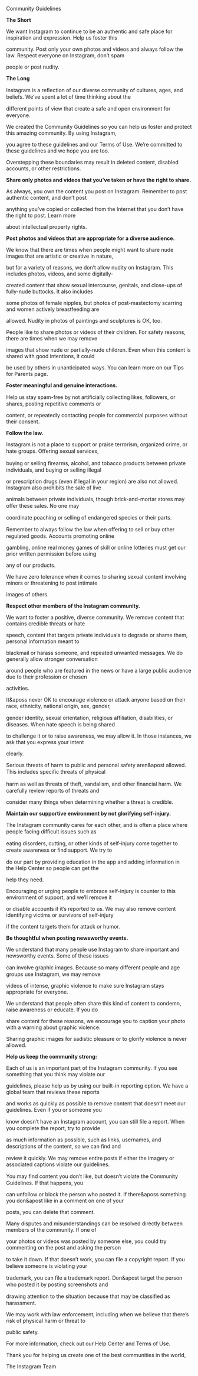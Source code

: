 Community Guidelines

**The Short**

We want Instagram to continue to be an authentic and safe place for inspiration and expression. Help us foster this

community. Post only your own photos and videos and always follow the law. Respect everyone on Instagram, don’t spam

people or post nudity.

**The Long**

Instagram is a reﬂection of our diverse community of cultures, ages, and beliefs. We’ve spent a lot of time thinking about the

diﬀerent points of view that create a safe and open environment for everyone.

We created the Community Guidelines so you can help us foster and protect this amazing community. By using Instagram,

you agree to these guidelines and our Terms of Use. We’re committed to these guidelines and we hope you are too.

Overstepping these boundaries may result in deleted content, disabled accounts, or other restrictions.

**Share only photos and videos that you’ve taken or have the right to share.**

As always, you own the content you post on Instagram. Remember to post authentic content, and don’t post

anything you’ve copied or collected from the Internet that you don’t have the right to post. Learn more

about intellectual property rights.

**Post photos and videos that are appropriate for a diverse audience.**

We know that there are times when people might want to share nude images that are artistic or creative in nature,

but for a variety of reasons, we don’t allow nudity on Instagram. This includes photos, videos, and some digitally-

created content that show sexual intercourse, genitals, and close-ups of fully-nude buttocks. It also includes

some photos of female nipples, but photos of post-mastectomy scarring and women actively breastfeeding are

allowed. Nudity in photos of paintings and sculptures is OK, too.

People like to share photos or videos of their children. For safety reasons, there are times when we may remove

images that show nude or partially-nude children. Even when this content is shared with good intentions, it could

be used by others in unanticipated ways. You can learn more on our Tips for Parents page.

**Foster meaningful and genuine interactions.**

Help us stay spam-free by not artiﬁcially collecting likes, followers, or shares, posting repetitive comments or

content, or repeatedly contacting people for commercial purposes without their consent.

**Follow the law.**

Instagram is not a place to support or praise terrorism, organized crime, or hate groups. Oﬀering sexual services,

buying or selling ﬁrearms, alcohol, and tobacco products between private individuals, and buying or selling illegal

or prescription drugs (even if legal in your region) are also not allowed. Instagram also prohibits the sale of live

animals between private individuals, though brick-and-mortar stores may oﬀer these sales. No one may

coordinate poaching or selling of endangered species or their parts.

Remember to always follow the law when oﬀering to sell or buy other regulated goods. Accounts promoting online

gambling, online real money games of skill or online lotteries must get our prior written permission before using

any of our products.

We have zero tolerance when it comes to sharing sexual content involving minors or threatening to post intimate

images of others.

**Respect other members of the Instagram community.**

We want to foster a positive, diverse community. We remove content that contains credible threats or hate

speech, content that targets private individuals to degrade or shame them, personal information meant to

blackmail or harass someone, and repeated unwanted messages. We do generally allow stronger conversation

around people who are featured in the news or have a large public audience due to their profession or chosen

activities.

It&aposs never OK to encourage violence or attack anyone based on their race, ethnicity, national origin, sex, gender,

gender identity, sexual orientation, religious aﬃliation, disabilities, or diseases. When hate speech is being shared

to challenge it or to raise awareness, we may allow it. In those instances, we ask that you express your intent

clearly.

Serious threats of harm to public and personal safety aren&apost allowed. This includes speciﬁc threats of physical

harm as well as threats of theft, vandalism, and other ﬁnancial harm. We carefully review reports of threats and

consider many things when determining whether a threat is credible.

**Maintain our supportive environment by not glorifying self-injury.**

The Instagram community cares for each other, and is often a place where people facing diﬃcult issues such as

eating disorders, cutting, or other kinds of self-injury come together to create awareness or ﬁnd support. We try to

do our part by providing education in the app and adding information in the Help Center so people can get the

help they need.

Encouraging or urging people to embrace self-injury is counter to this environment of support, and we’ll remove it

or disable accounts if it’s reported to us. We may also remove content identifying victims or survivors of self-injury

if the content targets them for attack or humor.

**Be thoughtful when posting newsworthy events.**

We understand that many people use Instagram to share important and newsworthy events. Some of these issues

can involve graphic images. Because so many diﬀerent people and age groups use Instagram, we may remove

videos of intense, graphic violence to make sure Instagram stays appropriate for everyone.

We understand that people often share this kind of content to condemn, raise awareness or educate. If you do

share content for these reasons, we encourage you to caption your photo with a warning about graphic violence.

Sharing graphic images for sadistic pleasure or to glorify violence is never allowed.

**Help us keep the community strong:**

Each of us is an important part of the Instagram community. If you see something that you think may violate our

guidelines, please help us by using our built-in reporting option. We have a global team that reviews these reports

and works as quickly as possible to remove content that doesn’t meet our guidelines. Even if you or someone you

know doesn’t have an Instagram account, you can still ﬁle a report. When you complete the report, try to provide

as much information as possible, such as links, usernames, and descriptions of the content, so we can ﬁnd and

review it quickly. We may remove entire posts if either the imagery or associated captions violate our guidelines.

You may ﬁnd content you don’t like, but doesn’t violate the Community Guidelines. If that happens, you

can unfollow or block the person who posted it. If there&aposs something you don&apost like in a comment on one of your

posts, you can delete that comment.

Many disputes and misunderstandings can be resolved directly between members of the community. If one of

your photos or videos was posted by someone else, you could try commenting on the post and asking the person

to take it down. If that doesn’t work, you can ﬁle a copyright report. If you believe someone is violating your

trademark, you can ﬁle a trademark report. Don&apost target the person who posted it by posting screenshots and

drawing attention to the situation because that may be classiﬁed as harassment.

We may work with law enforcement, including when we believe that there’s risk of physical harm or threat to

public safety.

For more information, check out our Help Center and Terms of Use.

Thank you for helping us create one of the best communities in the world,

The Instagram Team

